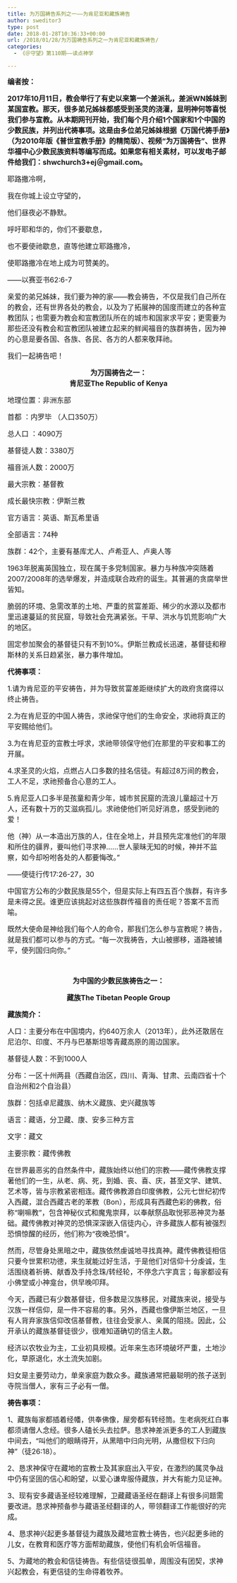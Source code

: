 ```yaml
---
title: 为万国祷告系列之一——为肯尼亚和藏族祷告
author: sweditor3
type: post
date: 2018-01-28T10:36:33+00:00
url: /2018/01/28/为万国祷告系列之一为肯尼亚和藏族祷告/
categories:
  - 《＠守望》第110期——读点神学

---
```

<span style="font-size: 12pt;"><strong>编者按：</strong></span>

<span style="font-size: 12pt;"><strong>2017年10月11日，教会举行了有史以来第一个差派礼，差派WN姊妹到某国宣教。那天，很多弟兄姊妹都感受到圣灵的浇灌，显明神何等喜悦我们参与宣教。从本期网刊开始，我们每个月介绍1个国家和1个中国的少数民族，并列出代祷事项。这是由多位弟兄姊妹根据《万国代祷手册》（为2010年版《普世宣教手册》的精简版）、视频“为万国祷告”、世界华福中心少数民族资料等编写而成。如果您有相关素材，可以发电子邮件给我们：shwchurch3+ej＠gmail.com。</strong></span>

<span style="font-size: 12pt;">耶路撒冷啊，</span>
  
<span style="font-size: 12pt;">我在你城上设立守望的，</span>
  
<span style="font-size: 12pt;">他们昼夜必不静默。</span>
  
<span style="font-size: 12pt;">呼吁耶和华的，你们不要歇息， </span>
  
<span style="font-size: 12pt;">也不要使祂歇息，直等他建立耶路撒冷，</span>
  
<span style="font-size: 12pt;">使耶路撒冷在地上成为可赞美的。</span>
  
<span style="font-size: 12pt;">——以赛亚书62:6-7</span>

<span style="font-size: 12pt;">亲爱的弟兄姊妹，我们要为神的家——教会祷告，不仅是我们自己所在的教会，还有世界各处的教会，以及为了拓展神的国度而建立的各种宣教团队；也需要为教会和宣教团队所在的城市和国家求平安；更需要为那些还没有教会和宣教团队被建立起来的鲜闻福音的族群祷告，因为神的心意是要各国、各族、各民、各方的人都来敬拜祂。</span>

<span style="font-size: 12pt;">我们一起祷告吧！</span>

<p style="text-align: center;">
  <span style="font-size: 12pt;"><strong>为万国祷告之一：</strong></span><br /> <span style="font-size: 12pt;"><strong>肯尼亚The Republic of Kenya</strong></span>
</p>

<span style="font-size: 12pt;">地理位置：非洲东部</span>
  
<span style="font-size: 12pt;">首都 ：内罗毕 （人口350万）</span>
  
<span style="font-size: 12pt;">总人口 ：4090万</span>
  
<span style="font-size: 12pt;">基督徒人数：3380万 </span>
  
<span style="font-size: 12pt;">福音派人数：2000万</span>
  
<span style="font-size: 12pt;">最大宗教：基督教</span>
  
<span style="font-size: 12pt;">成长最快宗教：伊斯兰教</span>
  
<span style="font-size: 12pt;">官方语言：英语、斯瓦希里语</span>
  
<span style="font-size: 12pt;">全部语言：74种</span>
  
<span style="font-size: 12pt;">族群：42个，主要有基库尤人、卢希亚人、卢奥人等</span>

<span style="font-size: 12pt;">1963年脱离英国独立，现在属于多党制国家。暴力与种族冲突随着2007/2008年的选举爆发，并造成联合政府的诞生。其普遍的贪腐举世皆知。</span>

<span style="font-size: 12pt;">脆弱的环境、急需改革的土地、严重的贫富差距、稀少的水源以及都市里迅速蔓延的贫民窟，导致社会充满紧张。干旱、洪水与饥荒影响广大的地区。</span>

<span style="font-size: 12pt;">固定参加聚会的基督徒只有不到10%。伊斯兰教成长迅速，基督徒和穆斯林的关系日趋紧张，暴力事件增加。</span>

<span style="font-size: 12pt;"><strong>代祷事项：</strong></span>

<span style="font-size: 12pt;">1.请为肯尼亚的平安祷告，并为导致贫富差距继续扩大的政府贪腐得以终止祷告。</span>

<span style="font-size: 12pt;">2.为在肯尼亚的中国人祷告，求祂保守他们的生命安全，求祂将真正的平安赐给他们。</span>

<span style="font-size: 12pt;">3.为在肯尼亚的宣教士呼求，求祂带领保守他们在那里的平安和事工的开展。</span>

<span style="font-size: 12pt;">4.求圣灵的火焰，点燃占人口多数的挂名信徒。有超过8万间的教会，工人不足，求祂预备合心意的工人。</span>

<span style="font-size: 12pt;">5.肯尼亚人口多半是孩童和青少年，城市贫民窟的流浪儿童超过十万人，还有数十万的艾滋病孤儿。求祂使他们听见好消息，感受到祂的爱！</span>

<span style="font-size: 12pt;">他（神）从一本造出万族的人，住在全地上，并且预先定准他们的年限和所住的疆界，要叫他们寻求神……世人蒙昧无知的时候，神并不监察，如今却吩咐各处的人都要悔改。”</span>
  
<span style="font-size: 12pt;">——使徒行传17:26-27，30</span>

<span style="font-size: 12pt;">中国官方公布的少数民族是55个，但是实际上有四五百个族群，有许多是未得之民。谁更应该挑起对这些族群传福音的责任呢？答案不言而喻。</span>

<span style="font-size: 12pt;">既然大使命是神给我们每个人的命令，那我们怎么参与宣教呢？祷告，就是我们都可以参与的方式。“每一次我祷告，大山被挪移，道路被铺平，使列国归向你。”</span>

&nbsp;

<p style="text-align: center;">
  <span style="font-size: 12pt;"><strong>为中国的少数民族祷告之一：</strong></span>
</p>

<p style="text-align: center;">
  <span style="font-size: 12pt;"><strong>藏族The Tibetan People Group</strong></span>
</p>

<span style="font-size: 12pt;"><strong>藏族简介：</strong></span>

<span style="font-size: 12pt;">人口：主要分布在中国境内，约640万余人（2013年），此外还散居在尼泊尔、印度、不丹与巴基斯坦等青藏高原的周边国家。</span>
  
<span style="font-size: 12pt;">基督徒人数：不到1000人</span>
  
<span style="font-size: 12pt;">分布：一区十州两县（西藏自治区，四川、青海、甘肃、云南四省十个自治州和2个自治县）</span>
  
<span style="font-size: 12pt;">族群：包括卓尼藏族、纳木义藏族、史兴藏族等</span>
  
<span style="font-size: 12pt;">语言：藏语，分卫藏、康、安多三种方言</span>
  
<span style="font-size: 12pt;">文字：藏文</span>
  
<span style="font-size: 12pt;">主要宗教：藏传佛教</span>

<span style="font-size: 12pt;">在世界最恶劣的自然条件中，藏族始终以他们的宗教——藏传佛教支撑著他们的一生，从老、病、死，到婚、丧、喜、庆，甚至文学、建筑、艺术等，皆与宗教紧密相连。藏传佛教源自印度佛教，公元七世纪初传入西藏，混合西藏古老的苯教（Bon），形成具有西藏色彩的佛教，俗称“喇嘛教”，包含神秘仪式和魔鬼崇拜，以奉献祭品取悦邪恶神灵为基础。藏传佛教对神灵的恐惧深深嵌入信徒内心，许多藏族人都有被强烈恐惧惊醒的经历，他们称为“夜晚恐惧”。</span>

<span style="font-size: 12pt;">然而，尽管身处黑暗之中，藏族依然虔诚地寻找真神。藏传佛教徒相信只要今世累积功德，来生就能过好生活，于是他们对信仰十分虔诚，生活围绕着祈祷、献香及手持念珠/转经轮，不停念六字真言；每家都设有小佛堂或小神龛台，供早晚叩拜。</span>

<span style="font-size: 12pt;">今天，西藏已有少数基督徒，但多数是汉族移民，对藏族来说，接受与汉族一样信仰，是一件不容易的事。另外，西藏也像伊斯兰地区，一旦有人背弃家族信仰改信基督教，往往会受家人、亲属的阻挠。因此，公开承认的藏族基督徒很少，很难知道确切的信主人数。</span>

<span style="font-size: 12pt;">经济以农牧业为主，工业初具规模。近年来生态环境破坏严重，土地沙化，草原退化，水土流失加剧。</span>

<span style="font-size: 12pt;">妇女是主要劳动力，单亲家庭为数众多。藏族通常把最聪明的孩子送到寺院当僧人，家有三子必有一僧。</span>

<span style="font-size: 12pt;"><strong>祷告事项：</strong></span>

<span style="font-size: 12pt;">1、藏族每家都插着经幡，供奉佛像，屋旁都有转经筒。生老病死红白事都须请僧人念经。很多人磕长头去拉萨。恳求神差派更多的工人到藏族中间去，“叫他们的眼睛得开，从黑暗中归向光明，从撒但权下归向神”（徒26:18）。</span>

<span style="font-size: 12pt;">2、恳求神保守在藏地的宣教士及其家庭出入平安，在激烈的属灵争战中仍有坚固的信心和盼望，以爱心谦卑服侍藏族，并大有能力见证神。</span>

<span style="font-size: 12pt;">3、现有安多藏语圣经较难理解，卫藏藏语圣经在翻译上有很多问题需要改进。恳求神预备参与藏语圣经翻译的人，带领翻译工作能很好的完成。</span>

<span style="font-size: 12pt;">4、恳求神兴起更多基督徒为藏族及藏地宣教士祷告，也兴起更多祂的儿女，在教育和医疗等方面帮助藏族，使他们有机会听信福音。</span>

<span style="font-size: 12pt;">5、为藏地的教会和信徒祷告。有些信徒很孤单，周围没有团契，求神兴起教会，有更信徒的生命得着牧养。</span>